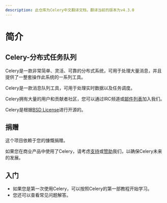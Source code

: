 ```yaml
---
description: 此仓库为Celery中文翻译文档，翻译当前的版本为v4.3.0
---
```


# 简介

## Celery-分布式任务队列

Celery是一款非常简单、灵活、可靠的分布式系统，可用于处理大量消息，并且提供了一整套操作此系统的一系列工具。

Celery是一款消息队列工具，可用于处理实时数据以及任务调度。

Celery拥有大量的用户和贡献者社区，您可以通过IRC频道或[邮件列表](https://groups.google.com/group/celery-users)加入我们。

Celery是根据[BSD License](https://opensource.org/licenses/BSD-3-Clause)进行开源的。

## 捐赠

这个项目依赖于您的慷慨捐赠。

如果您在商业产品中使用了Celery，请考虑[支持](https://opencollective.com/celery#backer)或[赞助](https://opencollective.com/celery#sponsor)我们，以确保Celery未来的发展。

## 入门

* 如果您是第一次使用Celery，可以按照Celery的第一部教程开始学习。
* 您还可以查看常见问题解答。

